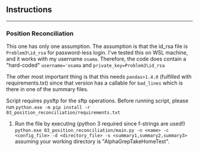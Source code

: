 ## Instructions
<hr>

### Position Reconciliation

This one has only one assumption. The assumption is that the id_rsa file is ```Problem3\id_rsa```
for password-less login. I've tested this on WSL machine, and it works with my username ```osama```.
Therefore, the code does contain a "hard-coded" ```username='osama``` and ```private_key=Problem3\id_rsa```

The other most important thing is that this needs ```pandas>1.4.0``` (fulfilled with requirements.txt)
since that version has a callable for ```bad_lines``` which is there in one of the summary files.

Script requires pysftp for the sftp operations. Before running script, please run
```python.exe -m pip install -r 03_position_reconciliation/requirements.txt```

1. Run the file by executing (python 3 required since f-strings are used!)
    ```python.exe 03_position_reconciliation/main.py -n <name> -c <config_file> -d <directory_file> -s <summary1,summary2,summary3>```
    assuming your working directory is "AlphaGrepTakeHomeTest".